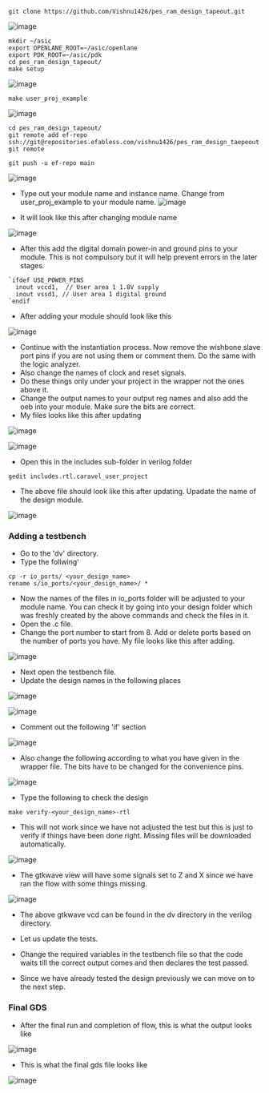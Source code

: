 ```
git clone https://github.com/Vishnu1426/pes_ram_design_tapeout.git
```

![image](https://github.com/Vishnu1426/pes_ram_design_tapeout/assets/79538653/7eb5fb81-1d01-427f-b8da-ab4f3d549a51)

```
mkdir ~/asic
export OPENLANE_ROOT=~/asic/openlane
export PDK_ROOT=~/asic/pdk
cd pes_ram_design_tapeout/
make setup
```

![image](https://github.com/Vishnu1426/pes_ram_design_tapeout/assets/79538653/75b6f73e-1f9c-4711-9514-2e420b96bcc4)

```
make user_proj_example
```

![image](https://github.com/Vishnu1426/pes_ram_design_tapeout/assets/79538653/cb8ef924-7126-4c3f-830d-e67c09c4cbdd)

```
cd pes_ram_design_tapeout/
git remote add ef-repo ssh://git@repositories.efabless.com/vishnu1426/pes_ram_design_taepeout.git
git remote
```

```
git push -u ef-repo main

```

![image](https://github.com/Vishnu1426/pes_ram_design_tapeout/assets/79538653/63c90e6e-9b06-4031-a5b7-e28bf8bc0a55)

+ Type out your module name and instance name. Change from user_proj_example to your module name.
![image](https://github.com/Vishnu1426/pes_ram_design_tapeout/assets/79538653/6f899f50-d24a-4782-b0f9-4fbbbc6aeb85)

+ It will look like this after changing module name

![image](https://github.com/Vishnu1426/pes_ram_design_tapeout/assets/79538653/5eedb6ee-9d3e-47d5-bd8d-bbf14589e3aa)

+ After this add the digital domain power-in and ground pins to your module. This is not compulsory but it will help prevent errors in the later stages.
```
`ifdef USE_POWER_PINS
  inout vccd1,	// User area 1 1.8V supply
  inout vssd1, // User area 1 digital ground
`endif
```
+ After adding your module should look like this

![image](https://github.com/Vishnu1426/pes_ram_design_tapeout/assets/79538653/690ba081-d2f1-4acb-9361-31d9c90d325d)

+ Continue with the instantiation process. Now remove the wishbone slave port pins if you are not using them or comment them. Do the same with the logic analyzer.
+ Also change the names of clock and reset signals.
+ Do these things only under your project in the wrapper not the ones above it.
+ Change the output names to your output reg names and also add the oeb into your module. Make sure the bits are correct.
+ My files looks like this after updating

![image](https://github.com/Vishnu1426/pes_ram_design_tapeout/assets/79538653/1b9a2911-8013-45ec-9c74-339e6f4bede2)

![image](https://github.com/Vishnu1426/pes_ram_design_tapeout/assets/79538653/ad3ee48d-eab6-4705-beb4-33c23c36a63b)

+ Open this in the includes sub-folder in verilog folder
```
gedit includes.rtl.caravel_user_project 
```
+ The above file should look like this after updating. Upadate the name of the design module.

![image](https://github.com/Vishnu1426/pes_ram_design_tapeout/assets/79538653/bdd93de8-8364-4777-8278-71297cc32510)

### Adding a testbench

+ Go to the 'dv' directory.
+ Type the follwing'
```
cp -r io_ports/ <your_design_name>
rename s/io_ports/<your_design_name>/ *
```
+ Now the names of the files in io_ports folder will be adjusted to your module name. You can check it by going into your design folder which was freshly created by the above commands and check the files in it.
+ Open the .c file.
+ Change the port number to start from 8. Add or delete ports based on the number of ports you have. My file looks like this after adding.

![image](https://github.com/Vishnu1426/pes_ram_design_tapeout/assets/79538653/65cf2169-aa3d-42fe-8ee8-b7b1899cdf41)

+ Next open the testbench file.
+ Update the design names in the following places

![image](https://github.com/Vishnu1426/pes_ram_design_tapeout/assets/79538653/0db6b767-9216-42e9-997c-1ee27c4b547f)

![image](https://github.com/Vishnu1426/pes_ram_design_tapeout/assets/79538653/7008a684-f309-4b03-b55f-ec07a8da323d)

+ Comment out the following 'if' section

![image](https://github.com/Vishnu1426/pes_ram_design_tapeout/assets/79538653/c53853fa-eacd-4f18-aefb-fe967f83865d)

+ Also change the following according to what you have given in the wrapper file. The bits have to be changed for the convenience pins.

![image](https://github.com/Vishnu1426/pes_ram_design_tapeout/assets/79538653/6b2587b6-16e8-4814-a77c-93b9808cb598)

+ Type the following to check the design
```
make verify-<your_design_name>-rtl
```
+ This will not work since we have not adjusted the test but this is just to verify if things have been done right. Missing files will be downloaded automatically.

![image](https://github.com/Vishnu1426/pes_ram_design_tapeout_old/assets/79538653/968cd62f-05d6-43d2-aba4-74bb5fa3f136)

+ The gtkwave view will have some signals set to Z and X since we have ran the flow with some things missing.

![image](https://github.com/Vishnu1426/pes_ram_design_tapeout_old/assets/79538653/cd6bef0d-29be-4ddc-9313-1ec7c823451e)

+ The above gtkwave vcd can be found in the dv directory in the verilog directory.

+ Let us update the tests.
+ Change the required variables in the testbench file so that the code waits till the correct output comes and then declares the test passed.
+ Since we have already tested the design previously we can move on to the next step.

### Final GDS

+ After the final run and completion of flow, this is what the output looks like

![image](https://github.com/Vishnu1426/pes_ram_design_tapeout/assets/79538653/fa65c286-3e7a-4a76-a854-7c0b5371246a)

+ This is what the final gds file looks like

![image](https://github.com/Vishnu1426/pes_ram_design_tapeout/assets/79538653/005d60ce-597f-404f-a8b6-c17c403d95f6)



